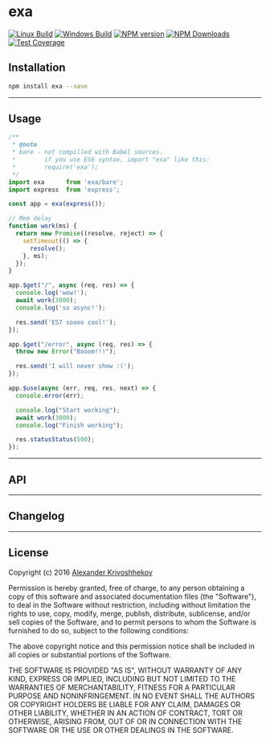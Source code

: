 # exa

[![Linux Build][travis-image]][travis-url]
[![Windows Build][appveyor-image]][appveyor-url]
[![NPM version][npm-v-image]][npm-url]
[![NPM Downloads][npm-dm-image]][npm-url]
[![Test Coverage][coveralls-image]][coveralls-url]




## Installation
```sh
npm install exa --save
```

--------------------------------------------------------------------------------

## Usage
```js
/** 
 * @note
 * bare - not compilled with Babel sources.
 *        if you use ES6 syntax, import "exa" like this:
 *        require('exa');
 */
import exa      from 'exa/bare'; 
import express  from 'express';

const app = exa(express());

// Mem delay
function work(ms) {
  return new Promise((resolve, reject) => {
    setTimeout(() => {
      resolve();
    }, ms);
  });
}

app.$get("/", async (req, res) => {
  console.log('wow!');
  await work(3000);
  console.log('so async!');

  res.send('ES7 soooo cool!');
});

app.$get("/error", async (req, res) => {
  throw new Error("Booom!!!");

  res.send('I will never show :(');
});

app.$use(async (err, req, res, next) => {
  console.error(err);

  console.log("Start working");
  await work(3000);
  console.log("Finish working");

  res.statusStatus(500);
});
```

--------------------------------------------------------------------------------

## API

--------------------------------------------------------------------------------

## Changelog

--------------------------------------------------------------------------------

## License
Copyright (c)  2016 [Alexander Krivoshhekov][github-author-link]

Permission is hereby granted, free of charge, to any person obtaining a copy of this software and associated documentation files (the "Software"), to deal in the Software without restriction, including without limitation the rights to use, copy, modify, merge, publish, distribute, sublicense, and/or sell copies of the Software, and to permit persons to whom the Software is furnished to do so, subject to the following conditions:

The above copyright notice and this permission notice shall be included in all copies or substantial portions of the Software.

THE SOFTWARE IS PROVIDED "AS IS", WITHOUT WARRANTY OF ANY KIND, EXPRESS OR IMPLIED, INCLUDING BUT NOT LIMITED TO THE WARRANTIES OF MERCHANTABILITY, FITNESS FOR A PARTICULAR PURPOSE AND NONINFRINGEMENT. IN NO EVENT SHALL THE AUTHORS OR COPYRIGHT HOLDERS BE LIABLE FOR ANY CLAIM, DAMAGES OR OTHER LIABILITY, WHETHER IN AN ACTION OF CONTRACT, TORT OR OTHERWISE, ARISING FROM, OUT OF OR IN CONNECTION WITH THE SOFTWARE OR THE USE OR OTHER DEALINGS IN THE SOFTWARE.

[github-author-link]: http://github.com/SuperPaintman
[npm-url]: https://www.npmjs.com/package/exa
[npm-v-image]: https://img.shields.io/npm/v/exa.svg
[npm-dm-image]: https://img.shields.io/npm/dm/exa.svg
[travis-image]: https://img.shields.io/travis/SuperPaintman/exa/master.svg?label=linux
[travis-url]: https://travis-ci.org/SuperPaintman/exa
[appveyor-image]: https://img.shields.io/appveyor/ci/SuperPaintman/exa/master.svg?label=windows
[appveyor-url]: https://ci.appveyor.com/project/SuperPaintman/exa
[coveralls-image]: https://img.shields.io/coveralls/SuperPaintman/exa/master.svg
[coveralls-url]: https://coveralls.io/r/SuperPaintman/exa?branch=master
